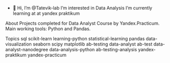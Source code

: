 - 👋 Hi, I’m @Tatevik-lab
   I’m interested in Data Analysis
   I’m currently learning at at yandex praktikum

About
Projects completed for Data Analyst Course by Yandex.Practicum. Main working tools: Python and Pandas.

Topics
sql scikit-learn learning-python statistical-learning pandas data-visualization seaborn scipy matplotlib ab-testing data-analyst ab-test data-analyst-nanodegree data-analysis-python ab-testing-analysis yandex-praktikum yandex-practicum

